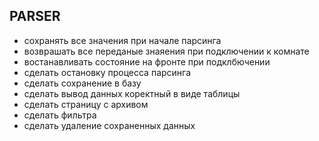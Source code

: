 
## PARSER

- сохранять все значения при начале парсинга 
- возврашать все переданые знаяения при подключении к комнате
- востанавливать состояние на фронте при подклбючении 
- сделать остановку процесса парсинга
- сделать сохранение в базу
- сделать вывод данных коректный в виде таблицы
- сделать страницу с архивом
- сделать фильтра 
- сделать удаление сохраненных данных
